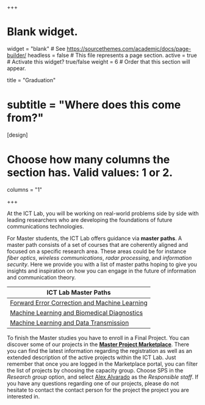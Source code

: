 +++
# Blank widget.
widget = "blank"  # See https://sourcethemes.com/academic/docs/page-builder/
headless = false  # This file represents a page section.
active = true  # Activate this widget? true/false
weight = 6  # Order that this section will appear.

title = "Graduation"
# subtitle = "Where does this come from?"

[design]
  # Choose how many columns the section has. Valid values: 1 or 2.
  columns = "1"

+++

At the ICT Lab, you will be working on real-world problems side by side with leading researchers who are developing the foundations of future communications technologies.

For Master students, the ICT Lab offers guidance via **master paths**. A master path consists of a set of courses that are coherently aligned and focused on a specific research area. These areas could be for instance  *fiber optics*, *wireless communications*, *radar processing*, and *information security*. Here we provide you with a list of master paths hoping to give you insights and inspiration on how you can engage in the future of information and communication theory.

| ICT Lab Master Paths                                                                              |
|--------------------------------------------------------------------------------------------------|
| [Forward Error Correction and Machine Learning](https://www.sps.tue.nl/ictlab/education/FECnML/) |
| [Machine Learning and Biomedical Diagnostics](https://www.sps.tue.nl/ictlab/education/MLnBIO/)   |
| [Machine Learning and Data Transmission](https://www.sps.tue.nl/ictlab/education/MLnDATA/)       |

To finish the Master studies you have to enroll in a Final Project. You can discover some of our projects in the [**Master Project Marketplace**](https://master.ele.tue.nl/). There you can find the latest information regarding the registration as well as an extended description of the active projects within the ICT Lab. Just remember that once you are logged in the Marketplace portal, you can filter the list of projects by choosing the capacity group. Choose SPS in the *Research group* option, and select [Alex Alvarado](https://www.tue.nl/en/research/researchers/alex-alvarado/) as the *Responsible staff*. If you have any questions regarding one of our projects, please do not hesitate to contact the contact person for the project the project you are interested in.
